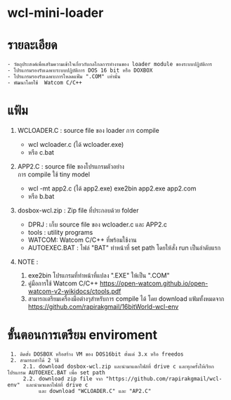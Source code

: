 # wcl-mini-loader
# รายละเอียด
    - วัตถุประสงค์เพื่อเสริมความเข้าใจเกี่ยวกับกลไกลการทำงานของ loader module ของระบบปฎิบัติการ
    - โปรแกรมรองรับเฉพาะระบบปฎิบัติการ DOS 16 bit หรือ DOXBOX
    - โปรแกรมรองรับเฉพาะการโหลดแฟ้ม ".COM" เท่านั้น
    - พัฒนาโดยใช้  Watcom C/C++ 

# แฟ้ม
  1. WCLOADER.C  : source file ของ loader 
     การ compile
      - wcl wcloader.c    (ได้ wcloader.exe)
      - หรือ c.bat 
  3. APP2.C : source file ของโปรแกรมตัวอย่าง  
     การ compile ใช้ tiny model 
      - wcl -mt app2.c (ได้ app2.exe)
        exe2bin app2.exe app2.com
      - หรือ b.bat

 4. dosbox-wcl.zip : Zip file ที่ประกอบด้วย folder
    - DPRJ  : เก็บ source file ของ wcloader.c และ APP2.c  
    - tools : utility programs
    - WATCOM: Watcom C/C++ ที่พร้อมใช้งาน
    - AUTOEXEC.BAT : ไฟล์ "BAT" ทำหน้าที่ set path โดยให้สั่ง run เป็นลำดับแรก
      
 5. NOTE :
     1. exe2bin โปรแกรมที่ทำหน้าที่แปลง ".EXE" ให้เป็น ".COM"
     2. คู่มือการใช้ Watcom C/C++ https://open-watcom.github.io/open-watcom-v2-wikidocs/ctools.pdf
     3. สามารถเตรียมเครื่องมือต่างๆสำหรับการ compile ได้ โดย download แฟ้มทั้งหมดจาก https://github.com/rapirakgmail/16bitWorld-wcl-env

 # ขั้นตอนการเตรียม enviroment
     1. ติดตั้ง DOSBOX หรือสร้าง VM ของ DOS16bit ตั้งแต่ 3.x หรือ freedos
     2. สามารถทำได้ 2 วิธี
         2.1. download dosbox-wcl.zip และนำมาแตกไฟล์ที่ drive c และทุกครั้งให้เรียกโปรแกรม AUTOEXEC.BAT เพื่อ set path
         2.2. download zip file จาก "https://github.com/rapirakgmail/wcl-env"  และนำมาแตกไฟล์ที่ drive c
              และ download "WCLOADER.C" และ "AP2.C" 
         
